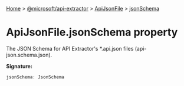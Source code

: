 [Home](./index) &gt; [@microsoft/api-extractor](./api-extractor.md) &gt; [ApiJsonFile](./api-extractor.apijsonfile.md) &gt; [jsonSchema](./api-extractor.apijsonfile.jsonschema.md)

# ApiJsonFile.jsonSchema property

The JSON Schema for API Extractor's \*.api.json files (api-json.schema.json).

**Signature:**
```javascript
jsonSchema: JsonSchema
```

